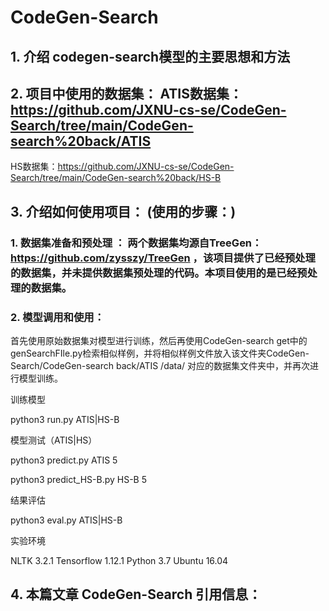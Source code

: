 # CodeGen-Search

## 1. 介绍 codegen-search模型的主要思想和方法

## 2. 项目中使用的数据集： ATIS数据集：https://github.com/JXNU-cs-se/CodeGen-Search/tree/main/CodeGen-search%20back/ATIS
HS数据集：https://github.com/JXNU-cs-se/CodeGen-Search/tree/main/CodeGen-search%20back/HS-B


## 3. 介绍如何使用项目：  (使用的步骤：)
### 1. 数据集准备和预处理 ： 两个数据集均源自TreeGen：https://github.com/zysszy/TreeGen ，该项目提供了已经预处理的数据集，并未提供数据集预处理的代码。本项目使用的是已经预处理的数据集。 

### 2. 模型调用和使用： 
首先使用原始数据集对模型进行训练，然后再使用CodeGen-search get中的genSearchFIle.py检索相似样例，并将相似样例文件放入该文件夹CodeGen-Search/CodeGen-search back/ATIS
/data/ 对应的数据集文件夹中，并再次进行模型训练。

训练模型

python3 run.py ATIS|HS-B

模型测试（ATIS|HS）

python3 predict.py ATIS 5

python3 predict_HS-B.py HS-B 5

结果评估

python3 eval.py ATIS|HS-B

实验环境

NLTK 3.2.1
Tensorflow 1.12.1
Python 3.7
Ubuntu 16.04

    
    
 ## 4. 本篇文章 CodeGen-Search  引用信息：
 
 


